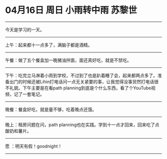 # 04月16日 周日 小雨转中雨 苏黎世

---今天是学习的一天。---上午：起来都十一点多了，满脑子都是酒精。---午餐：做了五个餐盒加一晚猪油拌面，面还真好吃，就是不禁吃。---下午：吃完立马淋着小雨到学校，不过到了也是趴着睡了会，起来都两点多了。准备出门的时候还被Lihin打电话问一点无关紧要的事，让我觉得没事贸然打电话很不礼貌。下午主要是在看path planning到底是个什么东西，看了个YouTube视频，记了一套笔记。---晚餐：餐盒好吃，就是量不够，吃着晚点还饿。---晚上：租房问题在问，path planning也在实践。学到十一点才回来，回来吃了点酸奶和薯片。---愿 ：明天有假！goodnight！---


